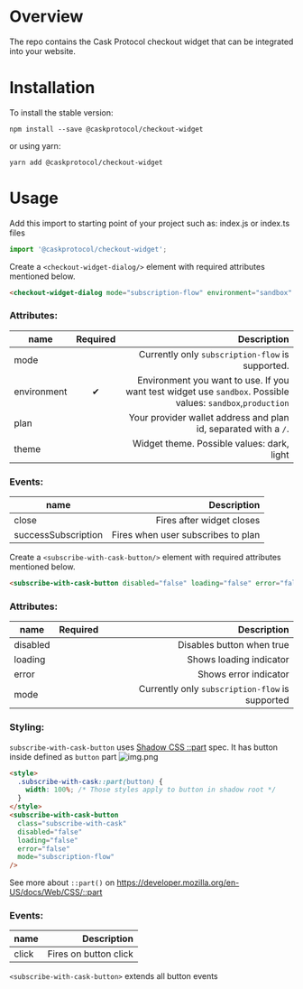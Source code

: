 # Overview

The repo contains the Cask Protocol checkout widget that can be integrated into your website.

# Installation

To install the stable version:

```
npm install --save @caskprotocol/checkout-widget
```

or using yarn:

```
yarn add @caskprotocol/checkout-widget
```

# Usage

Add this import to starting point of your project such as: index.js or index.ts files

```ts
import '@caskprotocol/checkout-widget';
```

Create a `<checkout-widget-dialog/>` element with required attributes mentioned below.

```html
<checkout-widget-dialog mode="subscription-flow" environment="sandbox" subcribeLink="<PROVIDER_ADDRES>/<PLAN_ID>" />
```

### Attributes:

| name        | Required |                                                                                                 Description |
| ----------- | :------: | ----------------------------------------------------------------------------------------------------------: |
| mode        |          |                                                            Currently only `subscription-flow` is supported. |
| environment |    ✔     | Environment you want to use. If you want test widget use `sandbox`. Possible values: `sandbox`,`production` |
| plan        |          |                                             Your provider wallet address and plan id, separated with a `/`. |
| theme       |          |                                                                  Widget theme. Possible values: dark, light |

### Events:

| name                |                        Description |
| ------------------- | ---------------------------------: |
| close               |          Fires after widget closes |
| successSubscription | Fires when user subscribes to plan |

Create a `<subscribe-with-cask-button/>` element with required attributes mentioned below.

```html
<subscribe-with-cask-button disabled="false" loading="false" error="false" mode="subscription-flow" />
```

### Attributes:

| name     | Required |                                     Description |
| -------- | :------: | ----------------------------------------------: |
| disabled |          |                       Disables button when true |
| loading  |          |                         Shows loading indicator |
| error    |          |                           Shows error indicator |
| mode     |          | Currently only `subscription-flow` is supported |

### Styling:

`subscribe-with-cask-button` uses [Shadow CSS ::part](https://github.com/fergald/docs/blob/master/explainers/css-shadow-parts-1.md) spec. It has button inside defined as `button` part
![img.png](docs/button_part.png)

```html
<style>
  .subscribe-with-cask::part(button) {
    width: 100%; /* Those styles apply to button in shadow root */
  }
</style>
<subscribe-with-cask-button
  class="subscribe-with-cask"
  disabled="false"
  loading="false"
  error="false"
  mode="subscription-flow"
/>
```

See more about `::part()` on https://developer.mozilla.org/en-US/docs/Web/CSS/::part

### Events:

| name  |           Description |
| ----- | --------------------: |
| click | Fires on button click |

`<subscribe-with-cask-button>` extends all button events

